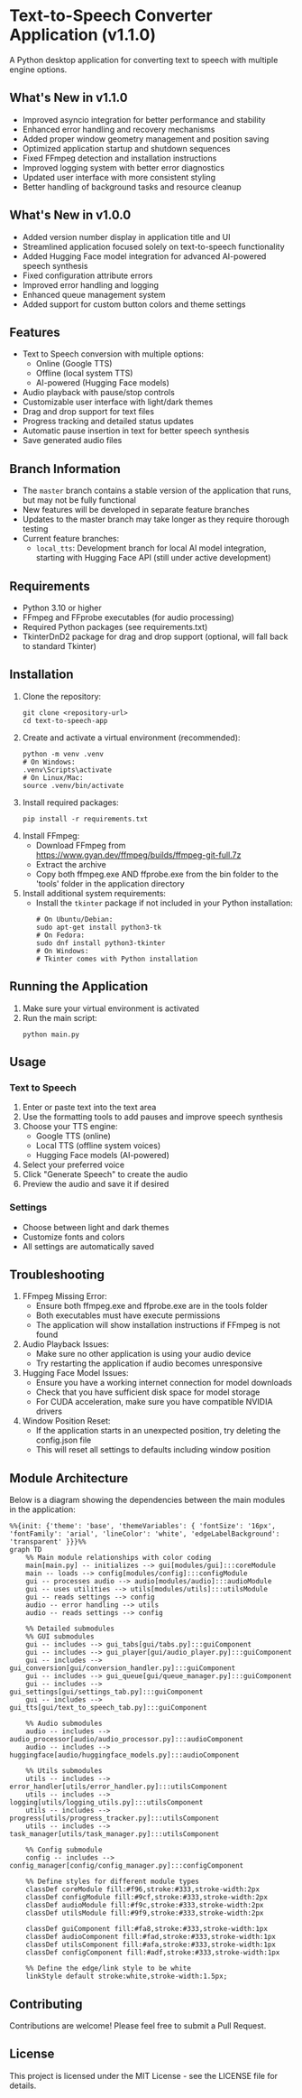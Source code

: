# Text-to-Speech Converter Application (v1.1.0)
A Python desktop application for converting text to speech with multiple engine options.

## What's New in v1.1.0
- Improved asyncio integration for better performance and stability
- Enhanced error handling and recovery mechanisms
- Added proper window geometry management and position saving
- Optimized application startup and shutdown sequences
- Fixed FFmpeg detection and installation instructions
- Improved logging system with better error diagnostics
- Updated user interface with more consistent styling
- Better handling of background tasks and resource cleanup

## What's New in v1.0.0
- Added version number display in application title and UI
- Streamlined application focused solely on text-to-speech functionality
- Added Hugging Face model integration for advanced AI-powered speech synthesis
- Fixed configuration attribute errors
- Improved error handling and logging
- Enhanced queue management system
- Added support for custom button colors and theme settings

## Features
- Text to Speech conversion with multiple options:
  - Online (Google TTS)
  - Offline (local system TTS)
  - AI-powered (Hugging Face models)
- Audio playback with pause/stop controls
- Customizable user interface with light/dark themes
- Drag and drop support for text files
- Progress tracking and detailed status updates
- Automatic pause insertion in text for better speech synthesis
- Save generated audio files

## Branch Information
- The `master` branch contains a stable version of the application that runs, but may not be fully functional
- New features will be developed in separate feature branches
- Updates to the master branch may take longer as they require thorough testing
- Current feature branches:
  - `local_tts`: Development branch for local AI model integration, starting with Hugging Face API (still under active development)

## Requirements
- Python 3.10 or higher
- FFmpeg and FFprobe executables (for audio processing)
- Required Python packages (see requirements.txt)
- TkinterDnD2 package for drag and drop support (optional, will fall back to standard Tkinter)

## Installation
1. Clone the repository:
   ```
   git clone <repository-url>
   cd text-to-speech-app
   ```
2. Create and activate a virtual environment (recommended):
   ```
   python -m venv .venv
   # On Windows:
   .venv\Scripts\activate
   # On Linux/Mac:
   source .venv/bin/activate
   ```
3. Install required packages:
   ```
   pip install -r requirements.txt
   ```
4. Install FFmpeg:
   - Download FFmpeg from https://www.gyan.dev/ffmpeg/builds/ffmpeg-git-full.7z
   - Extract the archive
   - Copy both ffmpeg.exe AND ffprobe.exe from the bin folder to the 'tools' folder in the application directory
5. Install additional system requirements:
   - Install the `tkinter` package if not included in your Python installation:
     ```
     # On Ubuntu/Debian:
     sudo apt-get install python3-tk
     # On Fedora:
     sudo dnf install python3-tkinter
     # On Windows:
     # Tkinter comes with Python installation
     ```

## Running the Application
1. Make sure your virtual environment is activated
2. Run the main script:
   ```
   python main.py
   ```

## Usage
### Text to Speech
1. Enter or paste text into the text area
2. Use the formatting tools to add pauses and improve speech synthesis
3. Choose your TTS engine:
   - Google TTS (online)
   - Local TTS (offline system voices)
   - Hugging Face models (AI-powered)
4. Select your preferred voice
5. Click "Generate Speech" to create the audio
6. Preview the audio and save it if desired

### Settings
- Choose between light and dark themes
- Customize fonts and colors
- All settings are automatically saved

## Troubleshooting
1. FFmpeg Missing Error:
   - Ensure both ffmpeg.exe and ffprobe.exe are in the tools folder
   - Both executables must have execute permissions
   - The application will show installation instructions if FFmpeg is not found
2. Audio Playback Issues:
   - Make sure no other application is using your audio device
   - Try restarting the application if audio becomes unresponsive
3. Hugging Face Model Issues:
   - Ensure you have a working internet connection for model downloads
   - Check that you have sufficient disk space for model storage
   - For CUDA acceleration, make sure you have compatible NVIDIA drivers
4. Window Position Reset:
   - If the application starts in an unexpected position, try deleting the config.json file
   - This will reset all settings to defaults including window position

## Module Architecture
Below is a diagram showing the dependencies between the main modules in the application:

```mermaid
%%{init: {'theme': 'base', 'themeVariables': { 'fontSize': '16px', 'fontFamily': 'arial', 'lineColor': 'white', 'edgeLabelBackground': 'transparent' }}}%%
graph TD
    %% Main module relationships with color coding
    main[main.py] -- initializes --> gui[modules/gui]:::coreModule
    main -- loads --> config[modules/config]:::configModule
    gui -- processes audio --> audio[modules/audio]:::audioModule
    gui -- uses utilities --> utils[modules/utils]:::utilsModule
    gui -- reads settings --> config
    audio -- error handling --> utils
    audio -- reads settings --> config
    
    %% Detailed submodules
    %% GUI submodules
    gui -- includes --> gui_tabs[gui/tabs.py]:::guiComponent
    gui -- includes --> gui_player[gui/audio_player.py]:::guiComponent
    gui -- includes --> gui_conversion[gui/conversion_handler.py]:::guiComponent
    gui -- includes --> gui_queue[gui/queue_manager.py]:::guiComponent
    gui -- includes --> gui_settings[gui/settings_tab.py]:::guiComponent
    gui -- includes --> gui_tts[gui/text_to_speech_tab.py]:::guiComponent
    
    %% Audio submodules
    audio -- includes --> audio_processor[audio/audio_processor.py]:::audioComponent
    audio -- includes --> huggingface[audio/huggingface_models.py]:::audioComponent
    
    %% Utils submodules
    utils -- includes --> error_handler[utils/error_handler.py]:::utilsComponent
    utils -- includes --> logging[utils/logging_utils.py]:::utilsComponent
    utils -- includes --> progress[utils/progress_tracker.py]:::utilsComponent
    utils -- includes --> task_manager[utils/task_manager.py]:::utilsComponent
    
    %% Config submodule
    config -- includes --> config_manager[config/config_manager.py]:::configComponent
    
    %% Define styles for different module types
    classDef coreModule fill:#f96,stroke:#333,stroke-width:2px
    classDef configModule fill:#9cf,stroke:#333,stroke-width:2px
    classDef audioModule fill:#f9c,stroke:#333,stroke-width:2px
    classDef utilsModule fill:#9f9,stroke:#333,stroke-width:2px
    
    classDef guiComponent fill:#fa8,stroke:#333,stroke-width:1px
    classDef audioComponent fill:#fad,stroke:#333,stroke-width:1px
    classDef utilsComponent fill:#afa,stroke:#333,stroke-width:1px
    classDef configComponent fill:#adf,stroke:#333,stroke-width:1px
    
    %% Define the edge/link style to be white
    linkStyle default stroke:white,stroke-width:1.5px;
```

## Contributing
Contributions are welcome! Please feel free to submit a Pull Request.

## License
This project is licensed under the MIT License - see the LICENSE file for details.